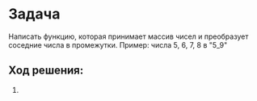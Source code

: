 # Задача
Написать функцию, которая принимает массив чисел и преобразует соседние числа в промежутки.
Пример: числа 5, 6, 7, 8 в "5_9"

## Ход решения:
1. 